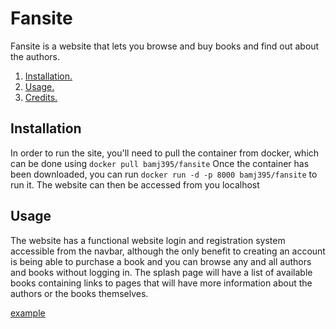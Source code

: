 # Fansite
Fansite is a website that lets you browse and buy books and find out about the authors.

1. [ Installation. ](#inst)
2. [ Usage. ](#usage)
3. [ Credits. ](#creds)

<a name="inst"></a>
## Installation
In order to run the site, you'll need to pull the container from docker, which can be done using ```docker pull bamj395/fansite```
Once the container has been downloaded, you can run ```docker run -d -p 8000 bamj395/fansite``` to run it. The website can then be accessed from you localhost

<a name="usage"></a>
## Usage
The website has a functional website login and registration system accessible from the navbar, although the only benefit to creating an account is being able to purchase a book and you can browse any and all authors and books without logging in. 
The splash page will have a list of available books containing links to pages that will have more information about the authors or the books themselves.

[example](https://github.com/JacquesBam/gitTask2/blob/main/example.png)

